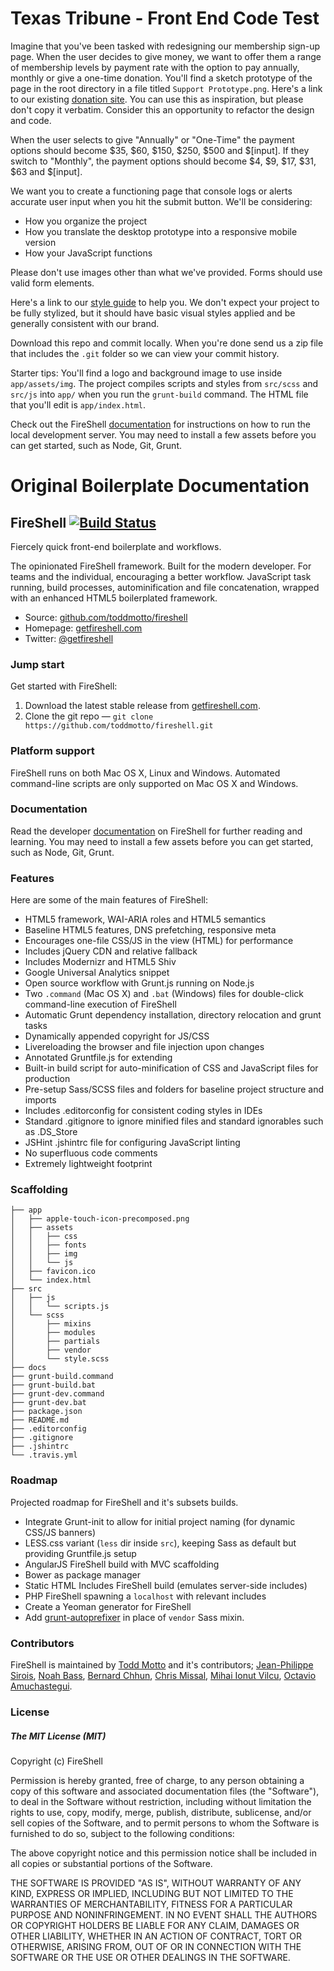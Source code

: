 # Texas Tribune - Front End Code Test

Imagine that you've been tasked with redesigning our membership sign-up page. When the user decides to give money, we want to offer them a range of membership levels by payment rate with the option to pay annually, monthly or give a one-time donation. You'll find a sketch prototype of the page in the root directory in a file titled `Support Prototype.png`. Here's a link to our existing [donation site](https://support.texastribune.org). You can use this as inspiration, but please don't copy it verbatim. Consider this an opportunity to refactor the design and code. 

When the user selects to give "Annually" or "One-Time" the payment options should become $35, $60, $150, $250, $500 and $[input]. If they switch to "Monthly", the payment options should become $4, $9, $17, $31, $63 and $[input].

We want you to create a functioning page that console logs or alerts accurate user input when you hit the submit button. We'll be considering:
- How you organize the project
- How you translate the desktop prototype into a responsive mobile version
- How your JavaScript functions

Please don't use images other than what we've provided. Forms should use valid form elements.

Here's a link to our [style guide](http://texastribune.github.io/styleguides/newtribunestyle/) to help you. We don't expect your project to be fully stylized, but it should have basic visual styles applied and be generally consistent with our brand.

Download this repo and commit locally. When you're done send us a zip file that includes the `.git` folder so we can view your commit history.

Starter tips: You'll find a logo and background image to use inside `app/assets/img`. The project compiles scripts and styles from `src/scss` and `src/js` into `app/` when you run the `grunt-build` command. The HTML file that you'll edit is `app/index.html`.

Check out the FireShell [documentation](//github.com/toddmotto/fireshell/blob/master/docs/DOCS.md) for instructions on how to run the local development server. You may need to install a few assets before you can get started, such as Node, Git, Grunt.

# Original Boilerplate Documentation

## FireShell [![Build Status](https://travis-ci.org/toddmotto/fireshell.png)](https://travis-ci.org/toddmotto/fireshell)

Fiercely quick front-end boilerplate and workflows.

The opinionated FireShell framework. Built for the modern developer. For teams and the individual, encouraging a better workflow. JavaScript task running, build processes, autominification and file concatenation, wrapped with an enhanced HTML5 boilerplated framework.

* Source: [github.com/toddmotto/fireshell](http://github.com/toddmotto/fireshell)
* Homepage: [getfireshell.com](http://getfireshell.com)
* Twitter: [@getfireshell](http://twitter.com/getfireshell)

### Jump start

Get started with FireShell:

1. Download the latest stable release from
   [getfireshell.com](http://getfireshell.com).
2. Clone the git repo — `git clone
   https://github.com/toddmotto/fireshell.git`

### Platform support

FireShell runs on both Mac OS X, Linux and Windows. Automated command-line scripts are only supported on Mac OS X and Windows.

### Documentation

Read the developer [documentation](//github.com/toddmotto/fireshell/blob/master/docs/DOCS.md) on FireShell for further reading and learning. You may need to install a few assets before you can get started, such as Node, Git, Grunt.

### Features

Here are some of the main features of FireShell:

* HTML5 framework, WAI-ARIA roles and HTML5 semantics
* Baseline HTML5 features, DNS prefetching, responsive meta
* Encourages one-file CSS/JS in the view (HTML) for performance
* Includes jQuery CDN and relative fallback
* Includes Modernizr and HTML5 Shiv
* Google Universal Analytics snippet
* Open source workflow with Grunt.js running on Node.js
* Two `.command` (Mac OS X) and `.bat` (Windows) files for double-click command-line execution of FireShell
* Automatic Grunt dependency installation, directory relocation and grunt tasks
* Dynamically appended copyright for JS/CSS
* Livereloading the browser and file injection upon changes
* Annotated Gruntfile.js for extending
* Built-in build script for auto-minification of CSS and JavaScript files for production
* Pre-setup Sass/SCSS files and folders for baseline project structure and imports
* Includes .editorconfig for consistent coding styles in IDEs
* Standard .gitignore to ignore minified files and standard ignorables such as .DS_Store
* JSHint .jshintrc file for configuring JavaScript linting
* No superfluous code comments
* Extremely lightweight footprint

### Scaffolding

````
├── app
│   ├── apple-touch-icon-precomposed.png
│   ├── assets
│   │   ├── css
│   │   ├── fonts
│   │   ├── img
│   │   └── js
│   ├── favicon.ico
│   └── index.html
├── src
│   ├── js
│   │   └── scripts.js
│   └── scss
│       ├── mixins
│       ├── modules
│       ├── partials
│       ├── vendor
│       └── style.scss
├── docs
├── grunt-build.command
├── grunt-build.bat
├── grunt-dev.command
├── grunt-dev.bat
├── package.json
├── README.md
├── .editorconfig
├── .gitignore
├── .jshintrc
└── .travis.yml
````

### Roadmap

Projected roadmap for FireShell and it's subsets builds.

* Integrate Grunt-init to allow for initial project naming (for dynamic CSS/JS banners)
* LESS.css variant (`less` dir inside `src`), keeping Sass as default but providing Gruntfile.js setup
* AngularJS FireShell build with MVC scaffolding
* Bower as package manager
* Static HTML Includes FireShell build (emulates server-side includes)
* PHP FireShell spawning a `localhost` with relevant includes
* Create a Yeoman generator for FireShell
* Add [grunt-autoprefixer](//github.com/nDmitry/grunt-autoprefixer) in place of `vendor` Sass mixin.

### Contributors

FireShell is maintained by [Todd Motto](//github.com/toddmotto) and it's contributors; [Jean-Philippe Sirois](//github.com/jpsirois), [Noah Bass](//github.com/noahbass), [Bernard Chhun](//github.com/bchhun), [Chris Missal](//github.com/ChrisMissal), [Mihai Ionut Vilcu](//github.com/ionutvmi), [Octavio Amuchastegui](//github.com/octavioamu).

### License

##### The MIT License (MIT)

Copyright (c) FireShell

Permission is hereby granted, free of charge, to any person obtaining a copy of
this software and associated documentation files (the "Software"), to deal in
the Software without restriction, including without limitation the rights to
use, copy, modify, merge, publish, distribute, sublicense, and/or sell copies
of the Software, and to permit persons to whom the Software is furnished to do
so, subject to the following conditions:

The above copyright notice and this permission notice shall be included in all
copies or substantial portions of the Software.

THE SOFTWARE IS PROVIDED "AS IS", WITHOUT WARRANTY OF ANY KIND, EXPRESS OR
IMPLIED, INCLUDING BUT NOT LIMITED TO THE WARRANTIES OF MERCHANTABILITY,
FITNESS FOR A PARTICULAR PURPOSE AND NONINFRINGEMENT. IN NO EVENT SHALL THE
AUTHORS OR COPYRIGHT HOLDERS BE LIABLE FOR ANY CLAIM, DAMAGES OR OTHER
LIABILITY, WHETHER IN AN ACTION OF CONTRACT, TORT OR OTHERWISE, ARISING FROM,
OUT OF OR IN CONNECTION WITH THE SOFTWARE OR THE USE OR OTHER DEALINGS IN THE
SOFTWARE.
